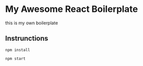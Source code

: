 # My Awesome React Boilerplate

this is my own boilerplate

## Instrunctions

`npm install`

`npm start`
